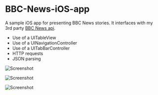 BBC-News-iOS-app
================

A sample iOS app for presenting BBC News stories. It interfaces with my 3rd party [BBC News api](http://api.bbcnews.appengine.co.uk).

- Use of a UITableView
- Use of a UINavigationController
- Use of a UITabBarController
- HTTP requests
- JSON parsing

![Screenshot](http://i47.tinypic.com/1t3139.png)

![Screenshot](http://i50.tinypic.com/a42cgj.png)

![Screenshot](http://i48.tinypic.com/9919a8.png)